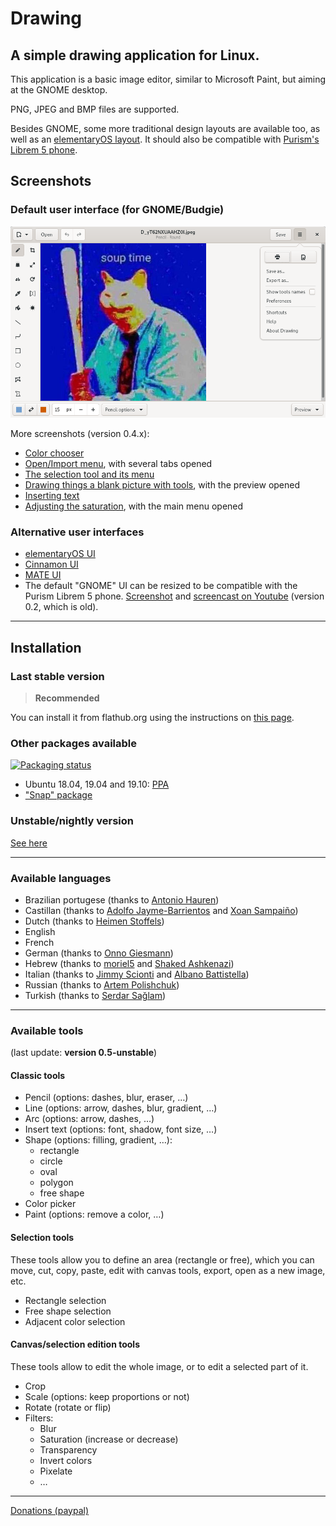 # Drawing

## A simple drawing application for Linux.

This application is a basic image editor, similar to Microsoft Paint, but aiming
at the GNOME desktop.

PNG, JPEG and BMP files are supported.

Besides GNOME, some more traditional design layouts are available too, as well
as an [elementaryOS layout](./docs/screenshots/elementary.png). It should also
be compatible with [Purism's Librem 5 phone](./docs/screenshots/librem_options.png).

## Screenshots

### Default user interface (for GNOME/Budgie)

![GNOME/Budgie UI, here with the main menu opened](./docs/screenshots/gnome_menu.png)

More screenshots (version 0.4.x):

- [Color chooser](./docs/screenshots/gnome_colors.png)
- [Open/Import menu](./docs/screenshots/gnome_new.png), with several tabs opened
- [The selection tool and its menu](./docs/screenshots/gnome_selection.png)
- [Drawing things a blank picture with tools](./docs/screenshots/gnome_tools_preview.png), with the preview opened
- [Inserting text](./docs/screenshots/gnome_text.png)
- [Adjusting the saturation](./docs/screenshots/gnome_menu_saturation.png), with the main menu opened

### Alternative user interfaces

- [elementaryOS UI](./docs/screenshots/elementary.png)
- [Cinnamon UI](./docs/screenshots/cinnamon.png)
- [MATE UI](./docs/screenshots/mate_scale.png)
- The default "GNOME" UI can be resized to be compatible with the Purism Librem 5 phone. [Screenshot](./docs/screenshots/librem_options.png) and [screencast on Youtube](https://www.youtube.com/watch?v=xwfDnPd5NDU) (version 0.2, which is old).

----

## Installation

### Last stable version

>**Recommended**

You can install it from flathub.org using the instructions on [this page](https://flathub.org/apps/details/com.github.maoschanz.drawing).

### Other packages available

[![Packaging status](https://repology.org/badge/vertical-allrepos/drawing.svg)](https://repology.org/project/drawing/versions)

- Ubuntu 18.04, 19.04 and 19.10: [PPA](https://launchpad.net/~cartes/+archive/ubuntu/drawing/)
- ["Snap" package](https://snapcraft.io/drawing)

### Unstable/nightly version

[See here](./INSTALL_FROM_SOURCE.md)

----

### Available languages

- Brazilian portugese (thanks to [Antonio Hauren](https://github.com/haurenburu))
- Castillan (thanks to [Adolfo Jayme-Barrientos](https://github.com/fitojb) and [Xoan Sampaiño](https://github.com/xoan))
- Dutch (thanks to [Heimen Stoffels](https://github.com/Vistaus))
- English
- French
- German (thanks to [Onno Giesmann](https://github.com/Etamuk))
- Hebrew (thanks to [moriel5](https://github.com/moriel5) and [Shaked Ashkenazi](https://github.com/shaqash))
- Italian (thanks to [Jimmy Scionti](https://github.com/amivaleo) and [Albano Battistella](https://github.com/albanobattistella))
- Russian (thanks to [Artem Polishchuk](https://github.com/tim77))
- Turkish (thanks to [Serdar Sağlam](https://github.com/TeknoMobil))

----

### Available tools

(last update: **version 0.5-unstable**)

#### Classic tools

- Pencil (options: dashes, blur, eraser, …)
- Line (options: arrow, dashes, blur, gradient, …)
- Arc (options: arrow, dashes, …)
- Insert text (options: font, shadow, font size, …)
- Shape (options: filling, gradient, …):
	- rectangle
	- circle
	- oval
	- polygon
	- free shape
- Color picker
- Paint (options: remove a color, …)

#### Selection tools

These tools allow you to define an area (rectangle or free), which you can move,
cut, copy, paste, edit with canvas tools, export, open as a new image, etc.

- Rectangle selection
- Free shape selection
- Adjacent color selection

#### Canvas/selection edition tools

These tools allow to edit the whole image, or to edit a selected part of it.

- Crop
- Scale (options: keep proportions or not)
- Rotate (rotate or flip)
- Filters:
	- Blur
	- Saturation (increase or decrease)
	- Transparency
	- Invert colors
	- Pixelate
	- …

----

[Donations (paypal)](https://paypal.me/maoschannz)

